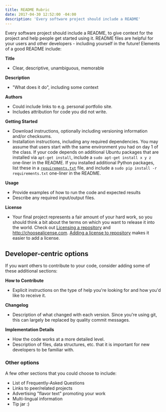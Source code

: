 ```yaml
---
title: README Rubric
date: 2017-04-30 12:52:00 -04:00
description: 'Every software project should include a README'
---
```


Every software project should include a README, to give context for the project and help people get started using it.
README files are helpful for your users and other developers - including yourself in the future!
Elements of a good README include:

**Title**

* Clear, descriptive, unambiguous, memorable

**Description**

* "What does it do", including some context

**Authors**

* Could include links to e.g. personal portfolio site.
* Includes attribution for code you did not write.

**Getting Started**

* Download instructions, optionally including versioning information and/or checksums.
* Installation instructions, including any required dependencies. You may assume that users start with the same environment you had on day 1 of the class. If your code depends on additional Ubuntu packages that are installed via `apt-get install`, include a `sudo apt-get install x y z` one-liner in the README. If you installed additional Python packages, list these in a [`requirements.txt`](https://pip.pypa.io/en/stable/user_guide/#requirements-files) file, and include a `sudo pip install -r requirements.txt` one-liner in the README.

**Usage**

* Provide examples of how to run the code and expected results
* Describe any required input/output files.

**License**

* Your final project represents a fair amount of your hard work, so you should think a bit about the terms on which you want to release it into the world. Check out [Licensing a repository](https://help.github.com/articles/licensing-a-repository/) and <http://choosealicense.com>. [Adding a license to repository](https://help.github.com/articles/adding-a-license-to-a-repository/) makes it easier to add a license.

## Developer-centric options

If you want others to contribute to your code, consider adding some of these
additional sections:

**How to Contribute**

* Explicit instructions on the type of help you're looking for and how you'd like to receive it.

**Changelog**

* Description of what changed with each version. Since you're using git, this can largely be replaced by quality commit messages.

**Implementation Details**

* How the code works at a more detailed level.
* Description of files, data structures, etc. that it is important for new developers to be familiar with.

### Other options

A few other sections that you could choose to include:

* List of Frequently-Asked Questions
* Links to peer/related projects
* Advertising "flavor text" promoting your work
* Multi-lingual information
* Tip jar :)
